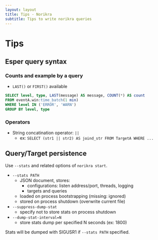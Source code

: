 ```yaml
---
layout: layout
title: Tips - Norikra
subtitle: Tips to write norikra queries
---
```

# Tips

## Esper query syntax

### Counts and example by a query

* `LAST()` or `FIRST()` available

```sql
SELECT level, type, LAST(message) AS message, COUNT(*) AS count
FROM eventA.win:time_batch(1 min)
WHERE level IN ('ERROR', 'WARN')
GROUP BY level, type
```

### Operators

* String concatination operator: `||`
  * ex: `SELECT (str1 || str2) AS joind_str FROM TargetA WHERE ...`

## Query/Target persistence

Use `--stats` and related options of `norikra start`.

* `--stats PATH`
  * JSON document, stores:
    * configurations: listen address/port, threads, logging
    * targets and queries
  * loaded on process bootstrapping (missing: ignored)
  * stored on process shutdown (overwrite current file)
* `--suppress-dump-stat`
  * specify not to store stats on process shutdown
* `--dump-stat-interval=N`
  * store stats dump per specified N seconds (ex: 1800)

Stats will be dumped with SIGUSR1 if `--stats PATH` specified.
